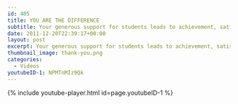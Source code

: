 ```yaml
---
id: 405
title: YOU ARE THE DIFFERENCE
subtitle: Your generous support for students leads to achievement, satisfaction, pride, and the knowledge that even a small amount can make a big difference.
date: 2011-12-20T22:39:17+00:00
layout: post
excerpt: Your generous support for students leads to achievement, satisfaction, pride, and the knowledge that even a small amount can make a big difference.
thumbnail_image: thank-you.png
categories:
  - Videos
youtubeID-1: NPMTnMIz9Qk
---
```

{% include youtube-player.html id=page.youtubeID-1 %}

